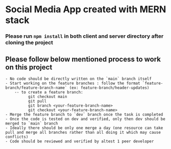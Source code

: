 # Social Media App created with MERN stack

### Please run `npm install` in both client and server directory after cloning the project

## Please follow below mentioned process to work on this project
    - No code should be directly written on the `main` branch itself
    - Start working on the feature branches : follow the format `feature-branch/feature-branch-name` (ex: feature-branch/header-updates)
        -- to create a feature branch:
              git checkout main
              git pull
              git branch <your-feature-branch-name>
              git checkout <your-feature-branch-name>
    - Merge the feature branch to `dev` branch once the task is completed
    - Once the code is tested on dev and verified, only then dev should be merged to `main` branch
    - Ideally there should be only one merge a day (one resource can take pull and merge all branches rather than all doing it which may cause conflicts)
    - Code should be reviewed and verified by altest 1 peer developer    